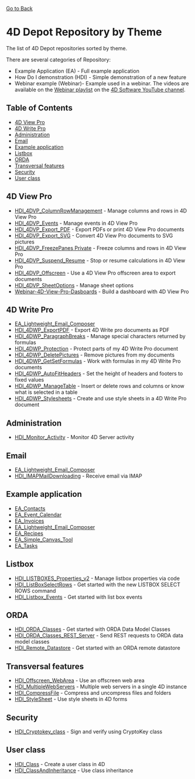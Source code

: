 [Go to Back](README.md)
# 4D Depot Repository by Theme

The list of 4D Depot repositories sorted by theme.

There are several categories of Repository:
* Example Application (EA) - Full example application
* How Do I demonstration (HDI) - Simple demonstration of a new feature
* Webinar example (Webinar)- Example used in a webinar. The videos are available on the [Webinar playlist](https://www.youtube.com/playlist?list=PL2PF2oGPokRdQLsqpIU6sHmbSSOX4xOvl) on the [4D Software YouTube channel](https://www.youtube.com/c/4dsoftware).

## Table of Contents

- [4D View Pro](#4d-view-pro)
- [4D Write Pro](#4d-write-pro)
- [Administration](#administration)
- [Email](#email)
- [Example application](#example-application)
- [Listbox](#listbox)
- [ORDA](#orda)
- [Transversal features](#transversal-features)
- [Security](#security)
- [User class](#user-class)

## 4D View Pro

* [HDI_4DVP_ColumnRowManagement](https://github.com/4d-depot/HDI_4DVP_ColumnRowManagement) - Manage columns and rows in 4D View Pro
* [HDI_4DVP_Events](https://github.com/4d-depot/HDI_4DVP_Events) - Manage events in 4D View Pro
* [HDI_4DVP_Export_PDF](https://github.com/4d-depot/HDI_4DVP_Export_PDF) - Export PDFs or print 4D View Pro documents
* [HDI_4DVP_Export_SVG](https://github.com/4d-depot/HDI_4DVP_Export_SVG) - Convert 4D View Pro documents to SVG pictures
* [HDI_4DVP_FreezePanes Private](https://github.com/4d-depot/HDI_4DVP_FreezePanes) - Freeze columns and rows in 4D View Pro
* [HDI_4DVP_Suspend_Resume](https://github.com/4d-depot/HDI_4DVP_Suspend_Resume) - Stop or resume calculations in 4D View Pro
* [HDI_4DVP_Offscreen](https://github.com/4d-depot/HDI_4DVP_Offscreen) - Use a 4D View Pro offscreen area to export documents
* [HDI_4DVP_SheetOptions](https://github.com/4d-depot/HDI_4DVP_SheetOptions) - Manage sheet options
* [Webinar-4D-View-Pro-Dasboards](https://github.com/4d-depot/Webinar-4D-View-Pro-Dasboards) - Build a dashboard with 4D View Pro

## 4D Write Pro

* [EA_Lightweight_Email_Composer](https://github.com/4d-depot/EA_Lightweight_Email_Composer)
* [HDI_4DWP_ExportPDF](https://github.com/4d-depot/HDI_4DWP_ExportPDF) - Export 4D Write pro documents as PDF
* [HDI_4DWP_ParagraphBreaks](https://github.com/4d-depot/HDI_4DWP_ParagraphBreaks)  - Manage special characters returned by formulas
* [HDI_4DWP_Protection](https://github.com/4d-depot/HDI_4DWP_Protection) - Protect parts of my 4D Write Pro document
* [HDI_4DWP_DeletePictures](https://github.com/4d-depot/HDI_4DWP_DeletePictures) - Remove pictures from my documents
* [HDI_4DWP_GetSetFormulas](https://github.com/4d-depot/HDI_4DWP_GetSetFormulas) - Work with formulas in my 4D Write Pro documents
* [HDI_4DWP_AutoFitHeaders](https://github.com/4d-depot/HDI_4DWP_AutoFitHeaders) - Set the height of headers and footers to fixed values
* [HDI_4DWP_ManageTable](https://github.com/4d-depot/HDI_4DWP_ManageTable) - Insert or delete rows and columns or know what is selected in a table
* [HDI_4DWP_Stylesheets](https://github.com/4d-depot/HDI_4DWP_Stylesheets) - Create and use style sheets in a 4D Write Pro document


## Administration

* [HDI_Monitor_Activity](https://github.com/4d-depot/HDI_Monitor_Activity) - Monitor 4D Server activity

## Email

* [EA_Lightweight_Email_Composer](https://github.com/4d-depot/EA_Lightweight_Email_Composer)
* [HDI_IMAPMailDownloading](https://github.com/4d-depot/HDI_IMAPMailDownloading) - Receive email via IMAP

## Example application

* [EA_Contacts](https://github.com/4d-depot/EA_Contacts)
* [EA_Event_Calendar](https://github.com/4d-depot/EA_Event_Calendar)
* [EA_Invoices](https://github.com/4d-depot/EA_Invoices)
* [EA_Lightweight_Email_Composer](https://github.com/4d-depot/EA_Lightweight_Email_Composer)
* [EA_Recipes](https://github.com/4d-depot/EA_Recipes)
* [EA_Simple_Canvas_Tool](https://github.com/4d-depot/EA_Simple_Canvas_Tool)
* [EA_Tasks](https://github.com/4d-depot/EA_Tasks)

## Listbox

* [HDI_LISTBOXES_Properties_v2](https://github.com/4d-depot/HDI_LISTBOXES_Properties_v2) - Manage listbox properties via code
* [HDI_ListBoxSelectRows](https://github.com/4d-depot/HDI_ListBoxSelectRows) - Get started with the new LISTBOX SELECT ROWS command
* [HDI_Listbox_Events](https://github.com/4d-depot/HDI_Listbox_Events) - Get started with list box events

## ORDA

* [HDI_ORDA_Classes](https://github.com/4d-depot/HDI_ORDA_Classes) - Get started with ORDA Data Model Classes
* [HDI_ORDA_Classes_REST_Server](https://github.com/4d-depot/HDI_ORDA_Classes_REST_Server) - Send REST requests to ORDA data model classes
* [HDI_Remote_Datastore](https://github.com/4d-depot/HDI_Remote_Datastore) - Get started with an ORDA remote datastore

## Transversal features

* [HDI_Offscreen_WebArea](https://github.com/4d-depot/HDI_Offscreen_WebArea) - Use an offscreen web area
* [HDI_MultipleWebServers](https://github.com/4d-depot/HDI_MultipleWebServers) - Multiple web servers in a single 4D instance
* [HDI_CompressFile](https://github.com/4d-depot/HDI_CompressFile) - Compress and uncompress files and folders
* [HDI_StyleSheet](https://github.com/4d-depot/HDI_StyleSheet) - Use style sheets in 4D forms

## Security

* [HDI_Cryptokey_class](https://github.com/4d-depot/HDI_Cryptokey_class) - Sign and verify using CryptoKey class

## User class

* [HDI_Class](https://github.com/4d-depot/HDI_Class) -  Create a user class in 4D
* [HDI_ClassAndInheritance](https://github.com/4d-depot/HDI_ClassAndInheritance) - Use class inheritance
